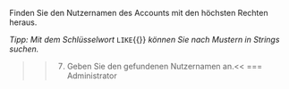 Finden Sie den Nutzernamen des Accounts mit den höchsten Rechten heraus.

_Tipp: Mit dem Schlüsselwort_ `LIKE`{{}} _können Sie nach Mustern in Strings suchen._

>>7) Geben Sie den gefundenen Nutzernamen an.<<
=== Administrator